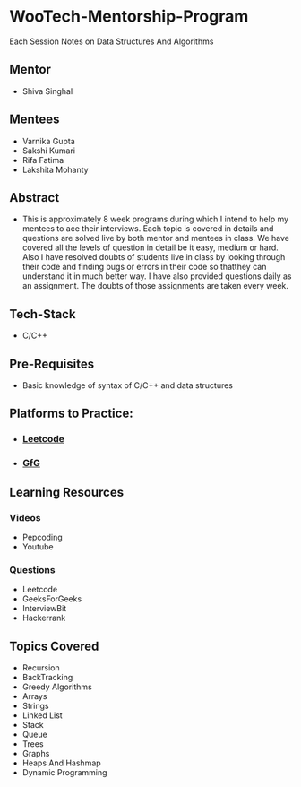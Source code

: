 # WooTech-Mentorship-Program
Each Session Notes on Data Structures And Algorithms

## Mentor
- Shiva Singhal

## Mentees
- Varnika Gupta
- Sakshi Kumari
- Rifa Fatima
- Lakshita Mohanty

## Abstract
- This is approximately 8 week programs during which I intend to help my mentees to ace their interviews. Each topic is covered in details and questions are solved live by both mentor and mentees in class. We have covered all the levels of question in detail be it easy, medium or hard. Also I have resolved doubts of students live in class by looking through their code and finding bugs or errors in their code so thatthey can understand it in much better way. I have also provided questions daily as an assignment. The doubts of those assignments are taken every week. 

## Tech-Stack
- C/C++

## Pre-Requisites
- Basic knowledge of syntax of C/C++ and data structures 

## Platforms to Practice: 
* ### [Leetcode](https://leetcode.com)
* ### [GfG](https://www.geeksforgeeks.org)

## Learning Resources
### Videos
- Pepcoding
- Youtube 
### Questions
- Leetcode
- GeeksForGeeks
- InterviewBit
- Hackerrank

## Topics Covered
- Recursion
- BackTracking
- Greedy Algorithms
- Arrays
- Strings
- Linked List
- Stack
- Queue
- Trees
- Graphs
- Heaps And Hashmap
- Dynamic Programming
